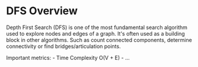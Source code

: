 # DFS Overview

Depth First Search (DFS) is one of the most fundamental search algorithm used to explore nodes and edges of a graph. It's often used as a building block in other algorithms. Such as count connected components, determine connectivity or find bridges/articulation points.

Important metrics:
    - Time Complexity O(V + E)
    - ...
